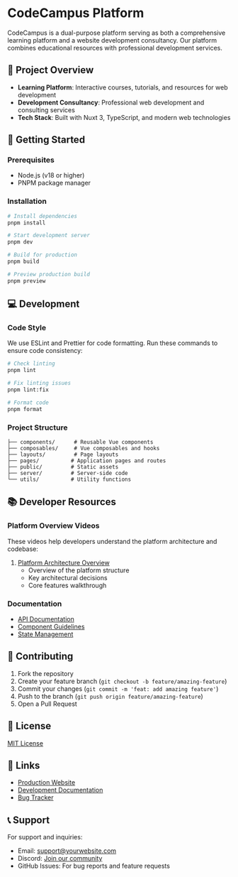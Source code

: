 # CodeCampus Platform

CodeCampus is a dual-purpose platform serving as both a comprehensive learning platform and a website development consultancy. Our platform combines educational resources with professional development services.

## 🎯 Project Overview

- **Learning Platform**: Interactive courses, tutorials, and resources for web development
- **Development Consultancy**: Professional web development and consulting services
- **Tech Stack**: Built with Nuxt 3, TypeScript, and modern web technologies

## 🚀 Getting Started

### Prerequisites

- Node.js (v18 or higher)
- PNPM package manager

### Installation

```bash
# Install dependencies
pnpm install

# Start development server
pnpm dev

# Build for production
pnpm build

# Preview production build
pnpm preview
```

## 💻 Development

### Code Style

We use ESLint and Prettier for code formatting. Run these commands to ensure code consistency:

```bash
# Check linting
pnpm lint

# Fix linting issues
pnpm lint:fix

# Format code
pnpm format
```

### Project Structure

```
├── components/      # Reusable Vue components
├── composables/     # Vue composables and hooks
├── layouts/         # Page layouts
├── pages/          # Application pages and routes
├── public/         # Static assets
├── server/         # Server-side code
└── utils/          # Utility functions
```

## 📚 Developer Resources

### Platform Overview Videos

These videos help developers understand the platform architecture and codebase:

1. [Platform Architecture Overview](https://www.loom.com/share/34a9fabfa19246a4b020ef93e84b0dcb)
    - Overview of the platform structure
    - Key architectural decisions
    - Core features walkthrough

<!-- Add more videos as they become available -->
<!--
2. [Authentication Flow Implementation](video-link-here)
3. [Course Management System](video-link-here)
4. [API Integration Guide](video-link-here)
-->

### Documentation

- [API Documentation](./docs/api.md)
- [Component Guidelines](./docs/components.md)
- [State Management](./docs/state.md)

## 🤝 Contributing

1. Fork the repository
2. Create your feature branch (`git checkout -b feature/amazing-feature`)
3. Commit your changes (`git commit -m 'feat: add amazing feature'`)
4. Push to the branch (`git push origin feature/amazing-feature`)
5. Open a Pull Request

## 📄 License

[MIT License](./LICENSE)

## 🔗 Links

- [Production Website](https://yourwebsite.com)
- [Development Documentation](https://docs.yourwebsite.com)
- [Bug Tracker](https://github.com/yourusername/codecampus/issues)

## 📞 Support

For support and inquiries:

- Email: support@yourwebsite.com
- Discord: [Join our community](discord-link)
- GitHub Issues: For bug reports and feature requests
